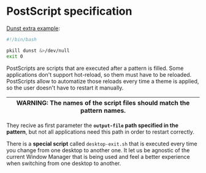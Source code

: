 # PostScript specification

[Dunst extra example](https://github.com/daavidrgz/gtheme-desktops/blob/main/simple/gtheme/post-scripts/dunst.sh):

```bash
#!/bin/bash

pkill dunst &>/dev/null
exit 0
```

PostScripts are scripts that are executed after a pattern is filled. Some applications don't support hot-reload, so them must have to be reloaded. PostScripts allow to automatize those reloads every time a theme is applied, so the user doesn't have to restart it manually.

| **WARNING:** The names of the script files should match the pattern names. |
| --- |

They recive as first parameter the **`output-file` path specified in the pattern**, but
not all applications need this path in order to restart correctly.

There is a **special script** called `desktop-exit.sh` that is executed every time you change from one desktop to another one. It let us be agnostic of the current Window Manager that is being used and feel a better experience when switching from one desktop to another.